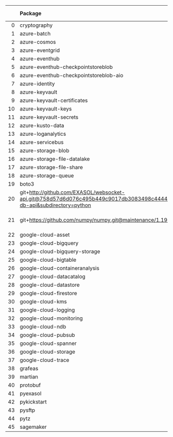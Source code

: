 <!-- markdown-link-check-disable -->

|    | Package                                                                                                                       | Version in 5.0.0     | Version in 6.0.0     | Status   |
|---:|:------------------------------------------------------------------------------------------------------------------------------|:---------------------|:---------------------|:---------|
|  0 | cryptography                                                                                                                  |                      | 37.0.4               | NEW      |
|  1 | azure-batch                                                                                                                   | 10.0.0               | 10.0.0               |          |
|  2 | azure-cosmos                                                                                                                  | 4.2.0                | 4.2.0                |          |
|  3 | azure-eventgrid                                                                                                               | 4.3.0                | 4.3.0                |          |
|  4 | azure-eventhub                                                                                                                | 5.5.0                | 5.5.0                |          |
|  5 | azure-eventhub-checkpointstoreblob                                                                                            | 1.1.4                | 1.1.4                |          |
|  6 | azure-eventhub-checkpointstoreblob-aio                                                                                        | 1.1.4                | 1.1.4                |          |
|  7 | azure-identity                                                                                                                | 1.6.0                | 1.6.0                |          |
|  8 | azure-keyvault                                                                                                                | 4.1.0                | 4.1.0                |          |
|  9 | azure-keyvault-certificates                                                                                                   | 4.2.1                | 4.2.1                |          |
| 10 | azure-keyvault-keys                                                                                                           | 4.3.1                | 4.3.1                |          |
| 11 | azure-keyvault-secrets                                                                                                        | 4.2.0                | 4.2.0                |          |
| 12 | azure-kusto-data                                                                                                              | 2.1.3                | 2.1.3                |          |
| 13 | azure-loganalytics                                                                                                            | 0.1.0                | 0.1.0                |          |
| 14 | azure-servicebus                                                                                                              | 7.3.0                | 7.3.0                |          |
| 15 | azure-storage-blob                                                                                                            | 12.8.1               | 12.8.1               |          |
| 16 | azure-storage-file-datalake                                                                                                   | 12.4.0               | 12.4.0               |          |
| 17 | azure-storage-file-share                                                                                                      | 12.5.0               | 12.5.0               |          |
| 18 | azure-storage-queue                                                                                                           | 12.1.6               | 12.1.6               |          |
| 19 | boto3                                                                                                                         | 1.17.96              | 1.17.96              |          |
| 20 | git+http://github.com/EXASOL/websocket-api.git@758d57d6d076c495b449c9017db3083498c44445#egg=exasol-db-api&subdirectory=python | No version specified | No version specified |          |
| 21 | git+https://github.com/numpy/numpy.git@maintenance/1.19.x                                                                     | No version specified | No version specified |          |
| 22 | google-cloud-asset                                                                                                            | 3.1.0                | 3.1.0                |          |
| 23 | google-cloud-bigquery                                                                                                         | 2.20.0               | 2.20.0               |          |
| 24 | google-cloud-bigquery-storage                                                                                                 | 2.4.0                | 2.4.0                |          |
| 25 | google-cloud-bigtable                                                                                                         | 2.2.0                | 2.2.0                |          |
| 26 | google-cloud-containeranalysis                                                                                                | 2.3.0                | 2.3.0                |          |
| 27 | google-cloud-datacatalog                                                                                                      | 3.2.1                | 3.2.1                |          |
| 28 | google-cloud-datastore                                                                                                        | 2.1.3                | 2.1.3                |          |
| 29 | google-cloud-firestore                                                                                                        | 2.1.3                | 2.1.3                |          |
| 30 | google-cloud-kms                                                                                                              | 2.3.0                | 2.3.0                |          |
| 31 | google-cloud-logging                                                                                                          | 2.5.0                | 2.5.0                |          |
| 32 | google-cloud-monitoring                                                                                                       | 2.2.1                | 2.2.1                |          |
| 33 | google-cloud-ndb                                                                                                              | 1.9.0                | 1.9.0                |          |
| 34 | google-cloud-pubsub                                                                                                           | 2.5.0                | 2.5.0                |          |
| 35 | google-cloud-spanner                                                                                                          | 3.5.0                | 3.5.0                |          |
| 36 | google-cloud-storage                                                                                                          | 1.38.0               | 1.38.0               |          |
| 37 | google-cloud-trace                                                                                                            | 1.2.0                | 1.2.0                |          |
| 38 | grafeas                                                                                                                       | 1.4.0                | 1.4.0                |          |
| 39 | martian                                                                                                                       | 1.4                  | 1.4                  |          |
| 40 | protobuf                                                                                                                      | 3.17.3               | 3.17.3               |          |
| 41 | pyexasol                                                                                                                      | 0.20.0               | 0.20.0               |          |
| 42 | pykickstart                                                                                                                   | 3.33                 | 3.33                 |          |
| 43 | pysftp                                                                                                                        | 0.2.9                | 0.2.9                |          |
| 44 | pytz                                                                                                                          | 2021.1               | 2021.1               |          |
| 45 | sagemaker                                                                                                                     | 2.59.5               | 2.59.5               |          |